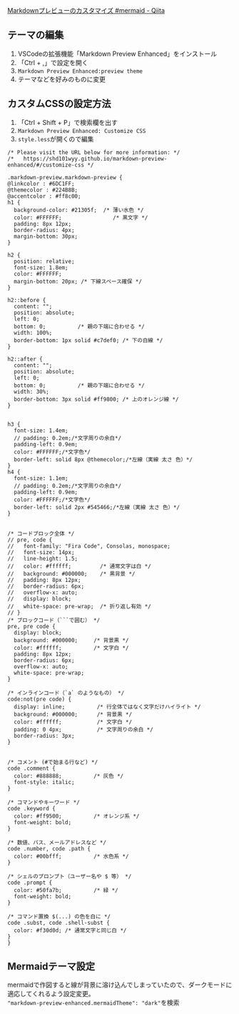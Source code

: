 [Markdownプレビューのカスタマイズ #mermaid - Qiita](https://qiita.com/Lulu-Lemur/items/7c0aa3d943efc75b703a)

## テーマの編集

1. VSCodeの拡張機能「Markdown Preview Enhanced」をインストール
2. 「Ctrl + ,」で設定を開く
3. `Markdown Preview Enhanced:preview theme`
4. テーマなどを好みのものに変更

## カスタムCSSの設定方法

1. 「Ctrl + Shift + P」で検索欄を出す
2. `Markdown Preview Enhanced: Customize CSS`
3. `style.less`が開くので編集

```
/* Please visit the URL below for more information: */
/*   https://shd101wyy.github.io/markdown-preview-enhanced/#/customize-css */ 

.markdown-preview.markdown-preview {
@linkcolor : #6DC1FF;
@themecolor : #224B8B;
@accentcolor : #ff8c00;
h1 {
  background-color: #21305f;  /* 薄い水色 */
  color: #FFFFFF;                /* 黒文字 */
  padding: 8px 12px;
  border-radius: 4px;
  margin-bottom: 30px;
}

h2 {
  position: relative;
  font-size: 1.8em;
  color: #FFFFFF;
  margin-bottom: 20px; /* 下線スペース確保 */
}

h2::before {
  content: "";
  position: absolute;
  left: 0;
  bottom: 0;          /* 親の下端に合わせる */
  width: 100%;
  border-bottom: 1px solid #c7def0; /* 下の白線 */
}

h2::after {
  content: "";
  position: absolute;
  left: 0;
  bottom: 0;          /* 親の下端に合わせる */
  width: 30%;
  border-bottom: 3px solid #ff9800; /* 上のオレンジ線 */
}


h3 {
  font-size: 1.4em;
  // padding: 0.2em;/*文字周りの余白*/
  padding-left: 0.9em;
  color: #FFFFFF;/*文字色*/
  border-left: solid 8px @themecolor;/*左線（実線 太さ 色）*/
}
h4 {
  font-size: 1.1em;
  // padding: 0.2em;/*文字周りの余白*/
  padding-left: 0.9em;
  color: #FFFFFF;/*文字色*/
  border-left: solid 2px #545466;/*左線（実線 太さ 色）*/
}


/* コードブロック全体 */
// pre, code {
//   font-family: "Fira Code", Consolas, monospace;
//   font-size: 14px;
//   line-height: 1.5;
//   color: #ffffff;         /* 通常文字は白 */
//   background: #000000;    /* 黒背景 */
//   padding: 8px 12px;
//   border-radius: 6px;
//   overflow-x: auto;
//   display: block;
//   white-space: pre-wrap;  /* 折り返し有効 */
// }
/* ブロックコード（```で囲む） */
pre, pre code {
  display: block;
  background: #000000;     /* 背景黒 */
  color: #ffffff;          /* 文字白 */
  padding: 8px 12px;
  border-radius: 6px;
  overflow-x: auto;
  white-space: pre-wrap;
}

/* インラインコード（`a` のようなもの） */
code:not(pre code) {
  display: inline;          /* 行全体ではなく文字だけハイライト */
  background: #000000;      /* 背景黒 */
  color: #ffffff;           /* 文字白 */
  padding: 0 4px;           /* 文字周りの余白 */
  border-radius: 3px;
}


/* コメント (#で始まる行など) */
code .comment {
  color: #888888;          /* 灰色 */
  font-style: italic;
}

/* コマンドやキーワード */
code .keyword {
  color: #ff9500;          /* オレンジ系 */
  font-weight: bold;
}

/* 数値、パス、メールアドレスなど */
code .number, code .path {
  color: #00bfff;          /* 水色系 */
}

/* シェルのプロンプト（ユーザー名や $ 等） */
code .prompt {
  color: #50fa7b;          /* 緑 */
  font-weight: bold;
}

/* コマンド置換 $(...) の色を白に */
code .subst, code .shell-subst {
  color: #f30d0d; /* 通常文字と同じ白 */
}
}
```

## Mermaidテーマ設定

mermaidで作図すると線が背景に溶け込んでしまっていたので、ダークモードに適応してくれるよう設定変更。  
`"markdown-preview-enhanced.mermaidTheme": "dark"`を検索

